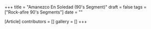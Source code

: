 +++
title = "Amanezco En Soledad (90's Segment)"
draft = false
tags = ["Rock-afire 90's Segments"]
date = ""

[Article]
contributors = []
gallery = []
+++